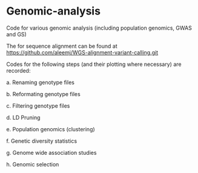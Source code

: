 # Genomic-analysis
Code for various genomic analysis (including population genomics, GWAS and GS) 

The for sequence alignment can be found at https://github.com/aleemj/WGS-alignment-variant-calling.git

Codes for the following steps (and their plotting where necessary) are recorded:

a. Renaming genotype files

b. Reformating genotype files

c. Filtering genotype files

d. LD Pruning

e. Population genomics (clustering)

f. Genetic diversity statistics 

g. Genome wide association studies

h. Genomic selection

